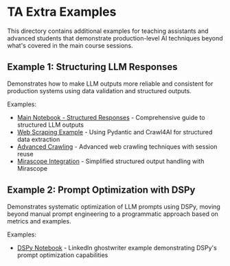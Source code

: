 # TA Extra Examples

This directory contains additional examples for teaching assistants and advanced students that demonstrate production-level AI techniques beyond what's covered in the main course sessions.

## Example 1: Structuring LLM Responses

Demonstrates how to make LLM outputs more reliable and consistent for production systems using data validation and structured outputs.

Examples:
- [Main Notebook - Structured Responses](./example%201%20-%20structuring%20responses/example_1-structuring_responses.ipynb) - Comprehensive guide to structured LLM outputs
- [Web Scraping Example](./example%201%20-%20structuring%20responses/example_1.1-webscraping.py) - Using Pydantic and Crawl4AI for structured data extraction
- [Advanced Crawling](./example%201%20-%20structuring%20responses/example_1.2-crawling.py) - Advanced web crawling techniques with session reuse
- [Mirascope Integration](./example%201%20-%20structuring%20responses/example_1.3-mirascope.py) - Simplified structured output handling with Mirascope

## Example 2: Prompt Optimization with DSPy

Demonstrates systematic optimization of LLM prompts using DSPy, moving beyond manual prompt engineering to a programmatic approach based on metrics and examples.

Examples:
- [DSPy Notebook](./example%202%20-%20prompt%20optimization/example_2-DSPy.ipynb) - LinkedIn ghostwriter example demonstrating DSPy's prompt optimization capabilities
